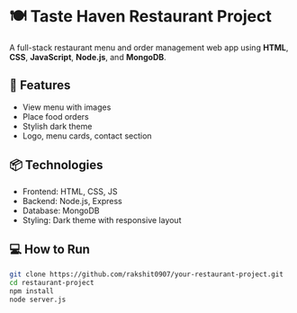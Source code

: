 # 🍽️ Taste Haven Restaurant Project

A full-stack restaurant menu and order management web app using **HTML**, **CSS**, **JavaScript**, **Node.js**, and **MongoDB**.

## 🚀 Features
- View menu with images
- Place food orders
- Stylish dark theme
- Logo, menu cards, contact section

## 📦 Technologies
- Frontend: HTML, CSS, JS
- Backend: Node.js, Express
- Database: MongoDB
- Styling: Dark theme with responsive layout

## 💻 How to Run
```bash
git clone https://github.com/rakshit0907/your-restaurant-project.git
cd restaurant-project
npm install
node server.js
